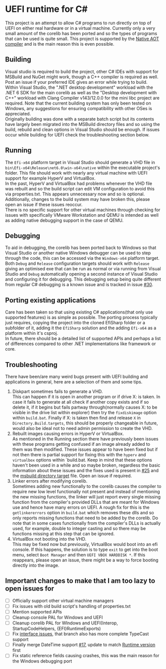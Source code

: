 # UEFI runtime for C#

This project is an attempt to allow C# programs to run directly on top of UEFI on either real hardware or in a virtual machine. Currently only a very small amount of the corelib has been ported and so the types of programs that can be used is quite small. This project is supported by the [Native AOT compiler](https://github.com/dotnet/runtimelab/tree/feature/NativeAOT) and is the main reason this is even possible.

## Building

Visual studio is required to build the project, other C# IDEs with support for MSBuild and NuGet might work, though a C++ compiler is required as well. Post an issue if your preferred IDE gives an error while trying to build.\
Within Visual Studio, the ".NET desktop development" workload with the .NET 6 SDK for the main corelib as well as the "Desktop development with C++" workload with Clang Compiler v143/12.0.0 for the mini libc project are required. Note that the current building system has only been tested on Windows, any suggestions for ensuring compatibility with other OSes is appreciated.\
Originally building was done with a separate batch script but its contents have largely been migrated into the MSBuild directory files and so using the build, rebuild and clean options in Visual Studio should be enough. If issues occur while building for UEFI check the troubleshooting section below.

## Running

The `Efi-x64` platform target in Visual Studio should generate a VHD file in `bin\Efi-x64\Release\net6.0\win-x64\native` within the executable project's folder. This file should work with nearly any virtual machine with UEFI support for example HyperV and VirtualBox.\
In the past, HyperV and VirtualBox had problems whenever the VHD file was rebuilt and so the build script can edit VM configuration to avoid this via properties.txt. This appears unnecessary now and so is optional. Additionally, changes to the build system may have broken this, please open an issue if these issues reoccur.\
There is no specific support for other virtual machines through checking for issues with specifically VMware Workstation and QEMU is intended as well as adding native debugging support in the case of QEMU.

## Debugging

To aid in debugging, the corelib has been ported back to Windows so that Visual Studio or another native Windows debugger can be used to step through the code, this can be accessed via the `Windows-x64` platform target. Both `Debug` and `Release` configuration targets should work with `Release` giving an optimised exe that can be run as normal or via running from Visual Studio and `Debug` automatically opening a second instance of Visual Studio and configuring it for debugging. This debugging setup being quite different from regular C# debugging is a known issue and is tracked in issue [#30](https://github.com/JoshuaWierenga/EfiSharp/issues/30).

## Porting existing applications

Care has been taken so that using existing C# applications(that only use supported features) is as simple as possible. The porting process typically just requires, copying the project into the cloned EfiSharp folder or a subfolder of it, adding it the `EfiSharp` solution and the adding `Efi-x64` as a platform within it's csproj.\
In future, there should be a detailed list of supported APIs and perhaps a list of differences compared to other .NET implementations like framework or core.

## Troubleshooting

There have been/are many weird bugs present with UEFI building and applications in general, here are a selection of them and some tips.
1. Diskpart sometimes fails to generate a VHD.\
This can happen if it is open in another program or if drive X: is taken. In case it fails to generate at all check if another copy exists and if so delete it, if it begins but fails partway through(normally causes X: to be visible in the drive list within explorer) then try the `fixdiskimage` option within `build.bat`. Finally if X: is taken then find and release `X` in `Directory.Build.targets`, this should be properly changeable in future, would also be ideal not to need admin permission to create the VHD.
2. Rebuilt images causing errors in HyperV or VirtualBox.\
As mentioned in the Running section there have previously been issues with these programs getting confused if an image already added to them was then modified. These issues appear to have been fixed but if not then there is partial support for fixing this with the `hyperv` and `virtualbox` options within `build.bat. Keep in mind that these options haven't been used in a while and so maybe broken, regardless the basic information about these issues and the fixes used is present in [#25](https://github.com/JoshuaWierenga/EfiSharp/issues/25) and the [msbuild directory target](https://github.com/JoshuaWierenga/EfiSharp/blob/BuildOverhaul/Directory.Build.targets) file. Open an issue if required.
3. Linker errors after modifying corelib.\
Sometimes adding new functionally to the corelib causes the compiler to require new low level functionally not present and instead of mentioning the new missing functions, the linker will just report every single missing function from the compiler's provided DLLs that are meant for Windows use and hence have many errors on UEFI. A rough fix for this is the `getlinkererrors` option in `build.bat` which removes these dlls and so only reports missing functions that need to be added by the corelib. Do note that in some cases functionally from the compiler's DLLs is actually used, for example, double to integer casting and so there may be functions missing at this step that can be ignored.
4. VirtualBox not booting into the VHD.\
This may be fixed now but previously, VirtualBox would boot into an efi console. If this happens, the solution is to type `exit` to get into the boot menu, select `Boot Manager` and then `UEFI VBOX HARDDISK *`. If this reappears, please open an issue, there might be a way to force booting directly into the image.

## Important changes to make that I am too lazy to open issues for
- [ ] Officially support other virtual machine managers
- [ ] Fix issues with old build script's handling of properties.txt
- [ ] Mention supported APIs
- [ ] Cleanup console PAL for Windows and UEFI
- [ ] Cleanup corelib PAL for WIndows and UEFI(Interop, StartupCodeHelpers, {EFI}RuntimeExports)
- [ ] Fix [interface issues](https://github.com/JoshuaWierenga/EfiSharp/tree/InterfaceSupport), that branch also has more complete TypeCast support
- [ ] Finally merge DateTime support [#17](https://github.com/JoshuaWierenga/EfiSharp/pull/17), update to match [Runtime version](https://github.com/dotnet/runtimelab/blob/feature/NativeAOT/src/libraries/System.Private.CoreLib/src/System/DateTime.cs) first
- [ ] Fix static reference fields causing crashes, this was the main reason for the Windows debugging port
